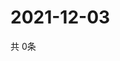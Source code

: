 # 2021-12-03
  共 0条

  <!-- BEGIN -->
  <!-- 最后更新时间Fri Dec 03 2021 20:04:43 GMT+0000 (Coordinated Universal Time) -->
  
  <!-- END -->
  
  